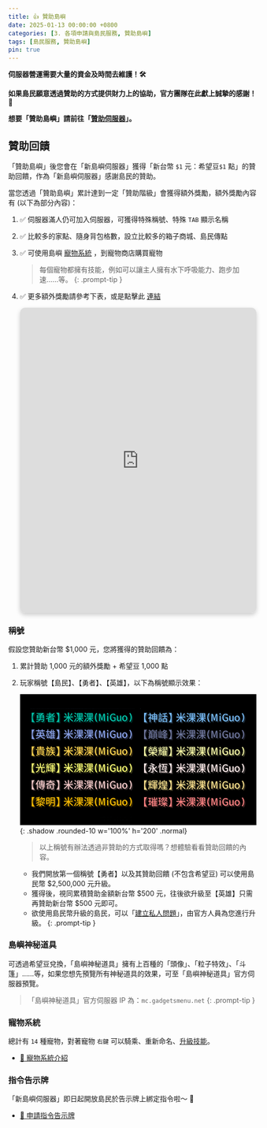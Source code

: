 ```yaml
---
title: 👍 贊助島嶼
date: 2025-01-13 00:00:00 +0800
categories: [3. 各項申請與島民服務, 贊助島嶼]
tags: [島民服務, 贊助島嶼]
pin: true
---
```


**伺服器營運需要大量的資金及時間去維護！🛠️**

**如果島民願意透過贊助的方式提供財力上的協助，官方團隊在此獻上誠摯的感謝！🙏**

**想要「贊助島嶼」請前往「[贊助伺服器](discord://discord.com/channels/848202526250893383/967801839288467496)」。**

## 贊助回饋
「贊助島嶼」後您會在「新島嶼伺服器」獲得「新台幣 `$1` 元：希望豆`$1` 點」的贊助回饋，作為「新島嶼伺服器」感謝島民的贊助。

當您透過「贊助島嶼」累計達到一定「贊助階級」會獲得額外獎勵，額外獎勵內容有 (以下為部分內容)：

1. ✅ 伺服器滿人仍可加入伺服器，可獲得特殊稱號、特殊 `TAB` 顯示名稱 
2. ✅ 比較多的家點、隨身背包格數，設立比較多的箱子商城、島民傳點
3. ✅ 可使用島嶼 [寵物系統](/posts/寵物系統介紹/) ，到寵物商店購買寵物

    > 每個寵物都擁有技能，例如可以讓主人擁有水下呼吸能力、跑步加速……等。
      {: .prompt-tip }

4. ✅ 更多額外獎勵請參考下表，或是點擊此 [連結](https://docs.google.com/spreadsheets/d/16fCcf2qCtilGE9vRJfkgqfzI19_kPmH23d9RATXXUxk/edit?usp=sharing)

    <div style="position: relative; width: 100%; height: 620px; overflow: hidden; border-radius: 10px; box-shadow: 0 4px 10px rgba(0, 0, 0, 0.2);">
      <iframe 
        src="https://docs.google.com/spreadsheets/d/e/2PACX-1vTLWCdZdeqzf_QL-tGWB7cW13hDDTcyMaiwinjISTzm6tF6EJKYq101s07DTFzS6GBqD3c4F1G8EXvu/pubhtml?gid=0&amp;single=true&amp;widget=false&amp;headers=false" 
        style="transform: scale(0.8); transform-origin: top left;" 
        width="125%" 
        height="125%" 
        frameborder="0">
      </iframe>
    </div>

### 稱號
假設您贊助新台幣 $1,000 元，您將獲得的贊助回饋為：
1. 累計贊助 1,000 元的額外獎勵 + 希望豆 1,000 點
2. 玩家稱號【島民】、【勇者】、【英雄】，以下為稱號顯示效果：
  
   ![Desktop View](/assets/img/post/贊助島嶼_001.png){: .shadow .rounded-10 w='100%' h='200' .normal}

    > 以上稱號有辦法透過非贊助的方式取得嗎？想體驗看看贊助回饋的內容。
    - 我們開放第一個稱號【勇者】以及其贊助回饋 (不包含希望豆) 可以使用島民幣 $2,500,000 元升級。
    - 獲得後，視同累積贊助金額新台幣 $500 元，往後欲升級至【英雄】只需再贊助新台幣 $500 元即可。
    - 欲使用島民幣升級的島民，可以「[建立私人問題](discord://discord.com/channels/848202526250893383/971376509048729650)」，由官方人員為您進行升級。
      {: .prompt-tip }


### 島嶼神秘道具
可透過希望豆兌換，「島嶼神秘道具」擁有上百種的「頭像」、「粒子特效」、「斗篷」……等，如果您想先預覽所有神秘道具的效果，可至「島嶼神秘道具」官方伺服器預覽。

> 「島嶼神秘道具」官方伺服器 IP 為：`mc.gadgetsmenu.net`
  {: .prompt-tip }

### 寵物系統
總計有 `14` 種寵物，對著寵物 `右鍵` 可以騎乘、重新命名、[升級技能](/posts/寵物系統介紹/#升級寵物技能)。

 - [🐾 寵物系統介紹](/posts/寵物系統介紹/)

### 指令告示牌
「新島嶼伺服器」即日起開放島民於告示牌上綁定指令啦～ 🔔

 - [📜 申請指令告示牌](/posts/申請指令告示牌/)